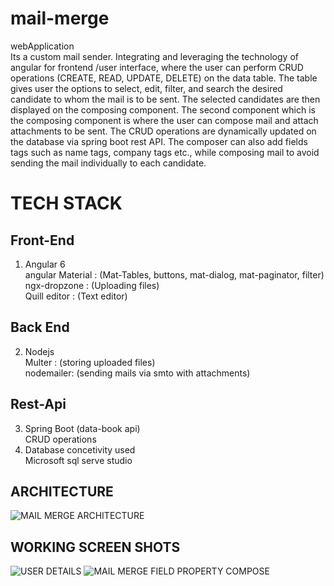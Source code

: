 # mail-merge
webApplication <br>
Its a custom mail sender. Integrating and leveraging the technology of angular for frontend /user interface, where the user can perform CRUD operations (CREATE, READ, UPDATE, DELETE) on the data table. The table gives user the options to select, edit, filter, and search the desired candidate to whom the mail is to be sent. The selected candidates are then displayed on the composing component. The second component which is the composing component is where the user can compose mail and attach attachments to be sent. The CRUD operations are dynamically updated on the database via spring boot rest API. The composer can also add fields tags such as name tags, company tags etc., while composing mail to avoid sending the mail individually to each candidate.
# TECH STACK <br>
##   Front-End<br>
1. Angular 6<br>
   angular Material : (Mat-Tables, buttons, mat-dialog, mat-paginator, filter)<br>
   ngx-dropzone : (Uploading files)<br>
   Quill editor : (Text editor)<br>
##   Back End<br>
2. Nodejs<br>
   Multer : (storing uploaded files)<br>
   nodemailer: (sending mails via smto with attachments)<br>
##   Rest-Api<br>
3. Spring Boot (data-book api)<br>
   CRUD operations<br>
4. Database concetivity used<br>
   Microsoft sql serve studio<br>
## ARCHITECTURE
![MAIL MERGE ARCHITECTURE](https://user-images.githubusercontent.com/56751154/147874342-fd153041-649a-4973-945b-a26c80e4f777.png)
## WORKING SCREEN SHOTS
![USER DETAILS](https://user-images.githubusercontent.com/56751154/147874505-a2eebcf9-8b0a-45cd-96a6-8f82f254ff60.png)
![MAIL ![MERGE FIELD PROPERTY](https://user-images.githubusercontent.com/56751154/147874509-327e5caa-d48d-47d0-85a6-1a95fc26e5a8.png)
COMPOSE](https://user-images.githubusercontent.com/56751154/147874507-36add93b-dad2-4b10-8512-862338e24f37.png)

